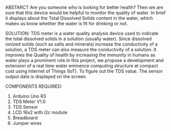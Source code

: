 ABSTARCT
Are you someone who is looking for better health? Then we are sure that this device would be helpful to monitor the quality of water. In
brief it displays about the Total Dissolved Solids content in the water,
which makes us know whether the water is fit for drinking or not.

SOLUTION:
TDS meter is a water quality analysis device used to indicate the total
dissolved solids in a solution (usually water). Since dissolved ionized
solids (such as salts and minerals) increase the conductivity of a
solution, a TDS meter can also measure the conductivity of a solution.
It improves the Quality of health by increasing the immunity in
humans as water plays a prominent role.In this project, we propose a
development and extension of a real time water eminence computing
structure at compact cost using Internet of Things (IoT). To figure out
the TDS value. The sensor output data is displayed on the screen.

COMPONENTS REQUIRED:
1. Arduino Uno R3
2. TDS Meter V1.0
3. TDS Sensor
4. LCD 16x2 with i2c module
5. Breadboard
6. Jumper wires
